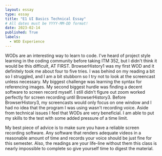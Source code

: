 ```yaml
---
layout: essay
type: essay
title: "E1 UI Basics Technical Essay"
# All dates must be YYYY-MM-DD format!
date: 2023-02-14
published: True
labels:
  - WOD Experience
---
```


WODs are an interesting way to learn to code. I've heard of project style learning in the coding community before taking ITM 352, but I didn't think it would be this difficult, AT FIRST. BrowserHistory1 was my first WOD and it definitely took me about four to five tries. I was behind on my reading a bit so I struggled, and I am a bit stubborn so I try not to look at the screencast unless necessary. My biggest challenge was learning the syntax for referencing images. My second biggest hurdle was finding a decent software to screen record myself. I still didn't figure out zoom worked perfectly for screen recording until BrowserHistory3. Before BrowserHistory3, my screencasts would only focus on one window and I had no idea that the program I was using wasn't recording voice. Aside from technical issues I feel that WODs are very beneficial. I am able to put my skills to the test with some added pressure of a time limit.

My best piece of advice is to make sure you have a reliable screen recording software. Any software that renders adequate videos in a reasonable amount of time and records your voice should be just fine for this semester. Also, the readings are your life-line without them this class is nearly impossible to complete so give yourself time to digest the material.

